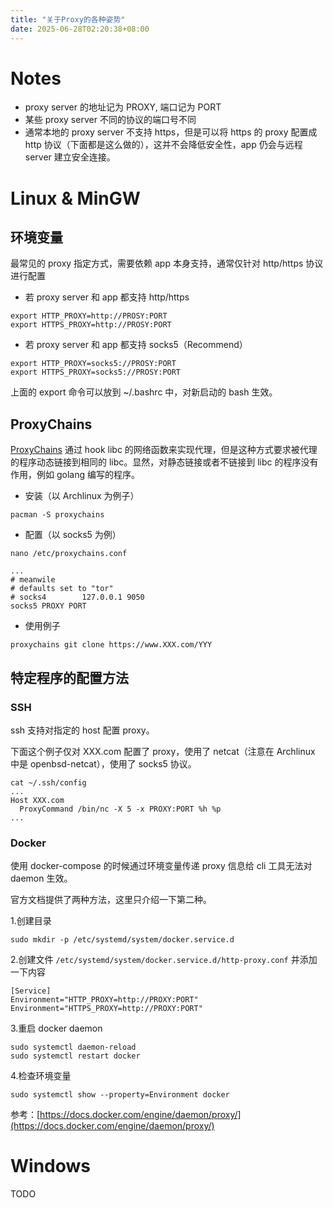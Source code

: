 ```yaml
---
title: "关于Proxy的各种姿势"
date: 2025-06-28T02:20:38+08:00
---
```


# Notes

* proxy server 的地址记为 PROXY, 端口记为 PORT
* 某些 proxy server 不同的协议的端口号不同
* 通常本地的 proxy server 不支持 https，但是可以将 https 的 proxy 配置成 http 协议（下面都是这么做的），这并不会降低安全性，app 仍会与远程 server 建立安全连接。

# Linux & MinGW

## 环境变量

最常见的 proxy 指定方式，需要依赖 app 本身支持，通常仅针对 http/https 协议进行配置

* 若 proxy server 和 app 都支持 http/https
```
export HTTP_PROXY=http://PROSY:PORT
export HTTPS_PROXY=http://PROSY:PORT
```

* 若 proxy server 和 app 都支持 socks5（Recommend）
```
export HTTP_PROXY=socks5://PROSY:PORT
export HTTPS_PROXY=socks5://PROSY:PORT
```

上面的 export 命令可以放到 ~/.bashrc 中，对新启动的 bash 生效。

## ProxyChains

[ProxyChains](!https://github.com/haad/proxychains) 通过 hook libc 的网络函数来实现代理，但是这种方式要求被代理的程序动态链接到相同的 libc。显然，对静态链接或者不链接到 libc 的程序没有作用，例如 golang 编写的程序。

* 安装（以 Archlinux 为例子）

```
pacman -S proxychains
```

* 配置（以 socks5 为例）

```
nano /etc/proxychains.conf

...
# meanwile
# defaults set to "tor"
# socks4        127.0.0.1 9050
socks5 PROXY PORT
```

* 使用例子

```
proxychains git clone https://www.XXX.com/YYY
```

## 特定程序的配置方法

### SSH

ssh 支持对指定的 host 配置 proxy。

下面这个例子仅对 XXX.com 配置了 proxy，使用了 netcat（注意在 Archlinux 中是 openbsd-netcat），使用了 socks5 协议。

```
cat ~/.ssh/config
...
Host XXX.com
  ProxyCommand /bin/nc -X 5 -x PROXY:PORT %h %p
...
```

### Docker

使用 docker-compose 的时候通过环境变量传递 proxy 信息给 cli 工具无法对 daemon 生效。

官方文档提供了两种方法，这里只介绍一下第二种。

1.创建目录

```
sudo mkdir -p /etc/systemd/system/docker.service.d
```

2.创建文件 ```/etc/systemd/system/docker.service.d/http-proxy.conf``` 并添加一下内容

```
[Service]
Environment="HTTP_PROXY=http://PROXY:PORT"
Environment="HTTPS_PROXY=http://PROXY:PORT"
```

3.重启 docker daemon

```
sudo systemctl daemon-reload
sudo systemctl restart docker
```

4.检查环境变量

```
sudo systemctl show --property=Environment docker
```


参考：[https://docs.docker.com/engine/daemon/proxy/](https://docs.docker.com/engine/daemon/proxy/)


# Windows
TODO